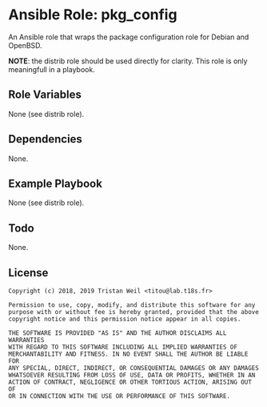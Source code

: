 # Ansible Role: pkg_config

An Ansible role that wraps the package configuration role for Debian and OpenBSD.

**NOTE**: the distrib role should be used directly for clarity.
This role is only meaningfull in a playbook.

## Role Variables

None (see distrib role).

## Dependencies

None.

## Example Playbook

None (see distrib role).

## Todo

None.

## License

```
Copyright (c) 2018, 2019 Tristan Weil <titou@lab.t18s.fr>

Permission to use, copy, modify, and distribute this software for any
purpose with or without fee is hereby granted, provided that the above
copyright notice and this permission notice appear in all copies.

THE SOFTWARE IS PROVIDED "AS IS" AND THE AUTHOR DISCLAIMS ALL WARRANTIES
WITH REGARD TO THIS SOFTWARE INCLUDING ALL IMPLIED WARRANTIES OF
MERCHANTABILITY AND FITNESS. IN NO EVENT SHALL THE AUTHOR BE LIABLE FOR
ANY SPECIAL, DIRECT, INDIRECT, OR CONSEQUENTIAL DAMAGES OR ANY DAMAGES
WHATSOEVER RESULTING FROM LOSS OF USE, DATA OR PROFITS, WHETHER IN AN
ACTION OF CONTRACT, NEGLIGENCE OR OTHER TORTIOUS ACTION, ARISING OUT OF
OR IN CONNECTION WITH THE USE OR PERFORMANCE OF THIS SOFTWARE.
```
